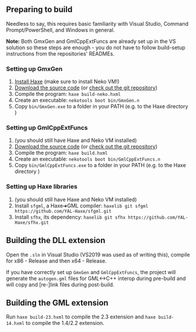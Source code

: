 ## Preparing to build

Needless to say, this requires basic familiarity with Visual Studio, Command Prompt/PowerShell, and Windows in general.

**Note:** Both GmxGen and GmlCppExtFuncs are already set up in the VS solution
so these steps are enough - you do not have to follow build-setup instructions
from the repositories' READMEs.

### Setting up GmxGen

1. [Install Haxe](https://haxe.org/download/) (make sure to install Neko VM!)
2. [Download the source code](https://github.com/YAL-GameMaker-Tools/GmxGen/archive/refs/heads/master.zip) 
(or [check out the git repository](https://github.com/YAL-GameMaker-Tools/GmxGen))
3. Compile the program: `haxe build-neko.hxml`
4. Create an executable: `nekotools boot bin/GmxGen.n`
5. Copy `bin/GmxGen.exe` to a folder in your PATH (e.g. to the Haxe directory )

### Setting up GmlCppExtFuncs

1. (you should still have Haxe and Neko VM installed)
2. [Download the source code](https://github.com/YAL-GameMaker-Tools/GmlCppExtFuncs/archive/refs/heads/master.zip) 
(or [check out the git repository](https://github.com/YAL-GameMaker-Tools/GmlCppExtFuncs))
3. Compile the program: `haxe build.hxml`
4. Create an executable: `nekotools boot bin/GmlCppExtFuncs.n`
5. Copy `bin/GmlCppExtFuncs.exe` to a folder in your PATH (e.g. to the Haxe directory )

### Setting up Haxe libraries

1. (you should still have Haxe and Neko VM installed)
2. Install `sfgml`, a Haxe➜GML compiler: `haxelib git sfgml https://github.com/YAL-Haxe/sfgml.git`
3. Install `sfhx`, its dependency: `haxelib git sfhx https://github.com/YAL-Haxe/sfhx.git`

## Building the DLL extension

Open the `.sln` in Visual Studio (VS2019 was used as of writing this), compile for x86 - Release and then x64 - Release.

If you have correctly set up `GmxGen` and `GmlCppExtFuncs`,
the project will generate the `autogen.gml` files for GML<->C++ interop during pre-build
and will copy and [re-]link files during post-build.

## Building the GML extension

Run `haxe build-23.hxml` to compile the 2.3 extension
and `haxe build-14.hxml` to compile the 1.4/2.2 extension.